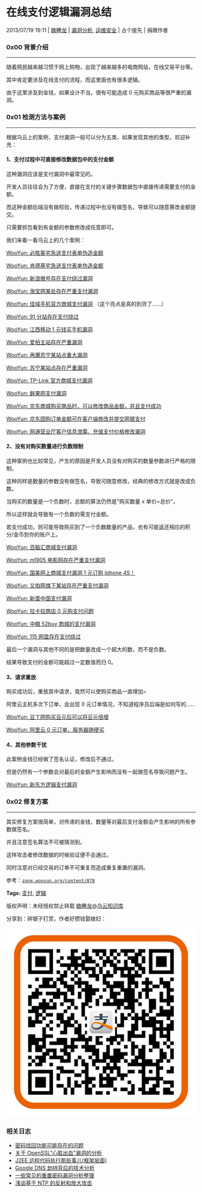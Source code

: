 # 在线支付逻辑漏洞总结

2013/07/19 19:11 | [瞌睡龙](http://drops.wooyun.org/author/瞌睡龙 "由 瞌睡龙 发布") | [漏洞分析](http://drops.wooyun.org/category/papers "查看 漏洞分析 中的全部文章"), [运维安全](http://drops.wooyun.org/category/%e8%bf%90%e7%bb%b4%e5%ae%89%e5%85%a8 "查看 运维安全 中的全部文章") | 占个座先 | 捐赠作者

### 0x00 背景介绍

* * *

随着网民越来越习惯于网上购物，出现了越来越多的电商网站，在线交易平台等。

其中肯定要涉及在线支付的流程，而这里面也有很多逻辑。

由于这里涉及到金钱，如果设计不当，很有可能造成 0 元购买商品等很严重的漏洞。

### 0x01 检测方法与案例

* * *

根据乌云上的案例，支付漏洞一般可以分为五类，如果发现其他的类型，欢迎补充：

#### 1、支付过程中可直接修改数据包中的支付金额

这种漏洞应该是支付漏洞中最常见的。

开发人员往往会为了方便，直接在支付的关键步骤数据包中直接传递需要支付的金额。

而这种金额后端没有做校验，传递过程中也没有做签名，导致可以随意篡改金额提交。

只需要抓包看到有金额的参数修改成任意即可。

我们来看一看乌云上的几个案例：

[WooYun: 必胜客宅急送支付表单伪造金额](http://www.wooyun.org/bugs/wooyun-2012-05503)

[WooYun: 肯德基宅急送支付表单伪造金额](http://www.wooyun.org/bugs/wooyun-2012-05444)

[WooYun: 新浪微号存在支付绕过漏洞](http://www.wooyun.org/bugs/wooyun-2012-05316)

[WooYun: 淘宝网某处存在严重支付漏洞](http://www.wooyun.org/bugs/wooyun-2012-07293)

[WooYun: 佳域手机官方商城支付漏洞](http://www.wooyun.org/bugs/wooyun-2012-09375) （这个亮点是真的到货了……）

[WooYun: 91 分站存在支付绕过](http://www.wooyun.org/bugs/wooyun-2012-08745)

[WooYun: 江西移动 1 元钱买手机漏洞](http://www.wooyun.org/bugs/wooyun-2012-08031)

[WooYun: 爱拍主站存在严重漏洞](http://www.wooyun.org/bugs/wooyun-2012-010614)

[WooYun: 再爆苏宁某站点重大漏洞](http://www.wooyun.org/bugs/wooyun-2012-010561)

[WooYun: 苏宁某站点存在严重漏洞](http://www.wooyun.org/bugs/wooyun-2012-010351)

[WooYun: TP-Link 官方商城支付漏洞](http://www.wooyun.org/bugs/wooyun-2012-012749)

[WooYun: 鲜果网支付漏洞](http://www.wooyun.org/bugs/wooyun-2012-012542)

[WooYun: 京东商城购买商品时，可以修改商品金额，并且支付成功](http://www.wooyun.org/bugs/wooyun-2012-012528)

[WooYun: 京东团购订单金额可在客户端修改并提交网银支付](http://www.wooyun.org/bugs/wooyun-2012-012189)

[WooYun: 网通营业厅客户信息泄露、充值支付价格修改漏洞](http://www.wooyun.org/bugs/wooyun-2012-012167)

#### 2、没有对购买数量进行负数限制

这种案例也比较常见，产生的原因是开发人员没有对购买的数量参数进行严格的限制。

这种同样是数量的参数没有做签名，导致可随意修改，经典的修改方式就是改成负数。

当购买的数量是一个负数时，总额的算法仍然是"购买数量 x 单价=总价"。

所以这样就会导致有一个负数的需支付金额。

若支付成功，则可能导致购买到了一个负数数量的产品，也有可能返还相应的积分/金币到你的账户上。

[WooYun: 百脑汇商城支付漏洞](http://www.wooyun.org/bugs/wooyun-2012-07997)

[WooYun: m1905 电影网存在严重支付漏洞](http://www.wooyun.org/bugs/wooyun-2012-06708)

[WooYun: 国美网上商城支付漏洞 1 元订购 Iphone 4S！](http://www.wooyun.org/bugs/wooyun-2012-07471)

[WooYun: 又拍网旗下某站存在严重支付漏洞](http://www.wooyun.org/bugs/wooyun-2012-06589)

[WooYun: 新蛋中国支付漏洞](http://www.wooyun.org/bugs/wooyun-2012-07738)

[WooYun: 拉卡拉商店 0 元购支付问题](http://www.wooyun.org/bugs/wooyun-2012-011465)

[WooYun: 中粮 52buy 商城的支付漏洞](http://www.wooyun.org/bugs/wooyun-2012-015067)

[WooYun: 115 网盘存在支付绕过](http://www.wooyun.org/bugs/wooyun-2012-05353)

最后一个漏洞与其他不同的是把数量改成一个超大的数，而不是负数。

结果导致支付的金额可能超过一定数值而归 0。

#### 3、请求重放

购买成功后，重放其中请求，竟然可以使购买商品一直增加~

阿里云主机多次下订单，会出现 0 元订单情况，不知道程序员后端是如何写的……

[WooYun: 豆丁网购买豆元后可以将豆元倍增](http://www.wooyun.org/bugs/wooyun-2012-05173)

[WooYun: 阿里云 0 元订单，服务器随便买](http://www.wooyun.org/bugs/wooyun-2011-03009)

#### 4、其他参数干扰

此案例金钱已经做了签名认证，修改后不通过。

但是仍然有一个参数会对最后的金额产生影响而没有一起做签名导致问题产生。

[WooYun: 新东方逻辑支付漏洞](http://www.wooyun.org/bugs/wooyun-2013-019761)

### 0x02 修复方案

* * *

其实修复方案很简单，对传递的金钱，数量等对最后支付金额会产生影响的所有参数做签名。

并且注意签名算法不可被猜测到。

这样攻击者修改数据的时候验证便不会通过。

同时注意对已经交易的订单不可重复而造成重复重置的漏洞。

参考：[`zone.wooyun.org/content/878`](http://zone.wooyun.org/content/878)

**Tags:** [支付](http://drops.wooyun.org/tag/%e6%94%af%e4%bb%98), [逻辑](http://drops.wooyun.org/tag/%e9%80%bb%e8%be%91)

版权声明：未经授权禁止转载 [瞌睡龙](http://drops.wooyun.org/author/瞌睡龙 "由 瞌睡龙 发布")@[乌云知识库](http://drops.wooyun.org)

分享到：碎银子打赏，作者好攒钱娶媳妇：

![](img/img5_u108_png.jpg)

### 相关日志

*   [密码找回功能可能存在的问题](http://drops.wooyun.org/papers/287)
*   [关于 OpenSSL“心脏出血”漏洞的分析](http://drops.wooyun.org/papers/1381)
*   [J2EE 远程代码执行那些事儿(框架层面)](http://drops.wooyun.org/papers/914)
*   [Google DNS 劫持背后的技术分析](http://drops.wooyun.org/papers/1207)
*   [一些常见的重置密码漏洞分析整理](http://drops.wooyun.org/papers/2035)
*   [浅谈基于 NTP 的反射和放大攻击](http://drops.wooyun.org/papers/926)
